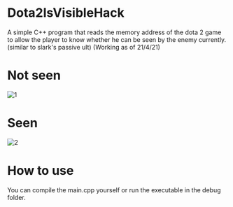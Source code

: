 # Dota2IsVisibleHack

A simple C++ program that reads the memory address of the dota 2 game to allow the player to know whether he can be seen by the enemy currently. (similar to slark's passive ult)
(Working as of 21/4/21)

# Not seen
![1](https://user-images.githubusercontent.com/63487456/115535417-50a54000-a2cb-11eb-861d-1ae43f23b7fc.PNG)

# Seen
![2](https://user-images.githubusercontent.com/63487456/115535519-661a6a00-a2cb-11eb-9ce4-5e025da631eb.PNG)

# How to use
You can compile the main.cpp yourself or run the executable in the debug folder.
